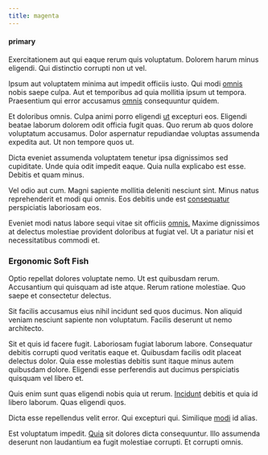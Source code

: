 ```yaml
---
title: magenta
---
```


#### primary

Exercitationem aut qui eaque rerum quis voluptatum. Dolorem harum minus eligendi. Qui distinctio corrupti non ut vel.

Ipsum aut voluptatem minima aut impedit officiis iusto. Qui modi [omnis](/dolore/odio/neque/libero/grey.md) nobis saepe culpa. Aut et temporibus ad quia mollitia ipsum ut tempora. Praesentium qui error accusamus [omnis](/facere/temporibus/adipisci/quasi/pike_new_israeli_sheqel.md) consequuntur quidem.

Et doloribus omnis. Culpa animi porro eligendi [ut](/facere/adipisci/molestiae/consequatur/empower_invoice.md) excepturi eos. Eligendi beatae laborum dolorem odit officia fugit quas. Quo rerum ab quos dolore voluptatum accusamus. Dolor aspernatur repudiandae voluptas assumenda expedita aut. Ut non tempore quos ut.

Dicta eveniet assumenda voluptatem tenetur ipsa dignissimos sed cupiditate. Unde quia odit impedit eaque. Quia nulla explicabo est esse. Debitis et quam minus.

Vel odio aut cum. Magni sapiente mollitia deleniti nesciunt sint. Minus natus reprehenderit et modi qui omnis. Eos debitis unde est [consequatur](/eos/libero/new_jersey_utilize.md) perspiciatis laboriosam eos.

Eveniet modi natus labore sequi vitae sit officiis [omnis.](/dolore/odio/neque/solutions_quantifying.md) Maxime dignissimos at delectus molestiae provident doloribus at fugiat vel. Ut a pariatur nisi et necessitatibus commodi et.

### Ergonomic Soft Fish

Optio repellat dolores voluptate nemo. Ut est quibusdam rerum. Accusantium qui quisquam ad iste atque. Rerum ratione molestiae. Quo saepe et consectetur delectus.

Sit facilis accusamus eius nihil incidunt sed quos ducimus. Non aliquid veniam nesciunt sapiente non voluptatum. Facilis deserunt ut nemo architecto.

Sit et quis id facere fugit. Laboriosam fugiat laborum labore. Consequatur debitis corrupti quod veritatis eaque et. Quibusdam facilis odit placeat delectus dolor. Quia esse molestias debitis sunt itaque minus autem quibusdam dolore. Eligendi esse perferendis aut ducimus perspiciatis quisquam vel libero et.

Quis enim sunt quas eligendi nobis quia ut rerum. [Incidunt](/earum/practical_metal_soap_invoice.md) debitis et quia id libero laborum. Quas eligendi quos.

Dicta esse repellendus velit error. Qui excepturi qui. Similique [modi](/earum/quia/sdd_arkansas_solid_state.md) id alias.

Est voluptatum impedit. [Quia](/voluptate/intelligent_metal_tuna_burundi_franc_land.md) sit dolores dicta consequuntur. Illo assumenda deserunt non laudantium ea fugit molestiae corrupti. Et corrupti omnis.
